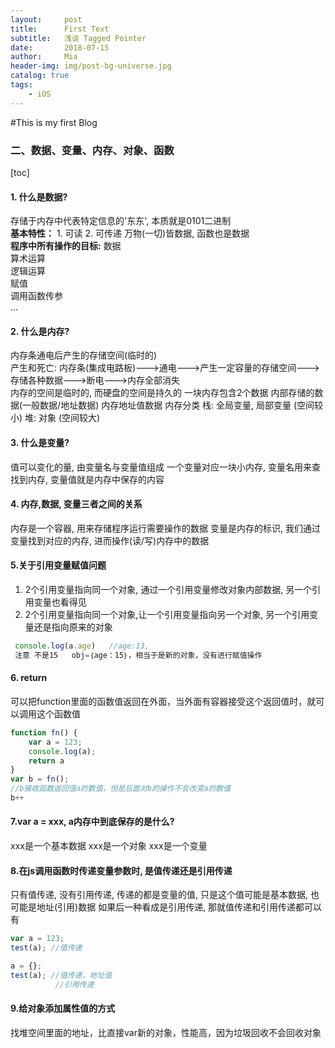 ```yaml
---
layout:     post
title:      First Text
subtitle:   浅谈 Tagged Pointer
date:       2018-07-15
author:     Mia
header-img: img/post-bg-universe.jpg
catalog: true
tags:
    - iOS
---
```


#This is my first Blog
### 二、数据、变量、内存、对象、函数

[toc]
#### **1. 什么是数据?**   
存储于内存中代表特定信息的'东东', 本质就是0101二进制  
**基本特性：**
	1. 可读
	2. 可传递
   万物(一切)皆数据, 函数也是数据   
   **程序中所有操作的目标:** 
   数据     
   算术运算     
   逻辑运算     
   赋值     
   调用函数传参    
   ...
#### **2. 什么是内存?**   
内存条通电后产生的存储空间(临时的)   
产生和死亡: 
内存条(集成电路板)--->通电--->产生一定容量的存储空间--->存储各种数据--->断电--->内存全部消失   
内存的空间是临时的, 而硬盘的空间是持久的   一块内存包含2个数据     内部存储的数据(一般数据/地址数据)     内存地址值数据   内存分类     栈: 全局变量, 局部变量 (空间较小)     堆: 对象 (空间较大)

#### **3. 什么是变量?**  

值可以变化的量, 由变量名与变量值组成   一个变量对应一块小内存, 变量名用来查找到内存, 变量值就是内存中保存的内容
#### **4. 内存,数据, 变量三者之间的关系**   
内存是一个容器, 用来存储程序运行需要操作的数据   变量是内存的标识, 我们通过变量找到对应的内存, 进而操作(读/写)内存中的数据
#### **5.关于引用变量赋值问题** 
1. 2个引用变量指向同一个对象, 通过一个引用变量修改对象内部数据, 另一个引用变量也看得见 
2. 2个引用变量指向同一个对象,让一个引用变量指向另一个对象, 另一个引用变量还是指向原来的对象
```javascript
 console.log(a.age)   //age:13,  
 注意 不是15   obj=｛age：15｝，相当于是新的对象，没有进行赋值操作
 ```
#### **6.  return**
可以把function里面的函数值返回在外面，当外面有容器接受这个返回值时，就可以调用这个函数值
```javascript
function fn() {  
	var a = 123;  
	console.log(a);  
	return a
}
var b = fn();   
//b接收函数返回值a的数值，但是后面对b的操作不会改变a的数值
b++
```
#### **7.var a = xxx, a内存中到底保存的是什么?**
 xxx是一个基本数据
 xxx是一个对象
 xxx是一个变量

#### **8.在js调用函数时传递变量参数时, 是值传递还是引用传递**
 只有值传递, 没有引用传递, 传递的都是变量的值, 只是这个值可能是基本数据, 也可能是地址(引用)数据
 如果后一种看成是引用传递, 那就值传递和引用传递都可以有
```javascript
var a = 123; 
test(a); //值传递

a = {};
test(a); //值传递，地址值
          //引用传递
```
#### **9.给对象添加属性值的方式**
找堆空间里面的地址，比直接var新的对象，性能高，因为垃圾回收不会回收对象




